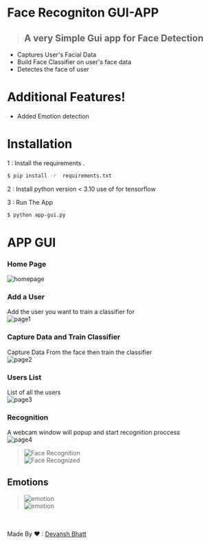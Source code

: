 # **Face Recogniton GUI-APP**
>## A very Simple Gui app for Face Detection 

  - Captures User's Facial Data
  - Build Face Classifier on user's face data
  - Detectes the face of user

#  Additional Features!

  - Added Emotion detection
  
  
# Installation

1 : Install the requirements .

```sh
$ pip install -r  requirements.txt
```

2 : Install python version < 3.10 use of for tensorflow


3 : Run The App 

```sh
$ python app-gui.py
```
# APP GUI

### Home Page
![homepage](./homepage.png)

### Add a User <br>
Add the user you want to train a classifier for <br>
![page1](./adduser.png)<br>


### Capture Data and Train Classifier<br>
Capture Data From the face then train the classifier<br>
![page2](./page2.png)<br>

### Users List<br>
List of all the users<br>
![page3](/userlist.png)<br>

### Recognition <br>
A webcam window will popup and start recognition proccess<br>
![page4](./facerecognization.png)<br>
>![Face Recognition](./devanshface.png)<br>
>![Face Recognized](./validuser.png)<br>
## **Emotions**
>![emotion](./angry.png)<br>
>![emotion](./sad.png)<br>



<br><br>
Made By ❤ : [Devansh Bhatt](mailto:devanshbhatt1805@gmail.com)<br>



